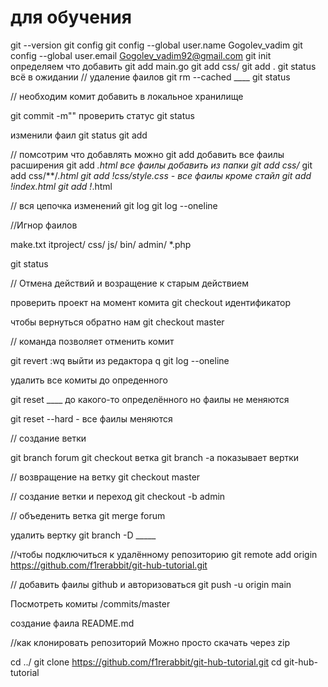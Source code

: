 # для обучения
git --version
git config
git config --global user.name Gogolev_vadim
git config --global user.email Gogolev_vadim92@gmail.com
git init
определяем что добавить
git add main.go
git add css/
git add .
git status
всё в ожидании
// удаление  фаилов
git rm --cached ____
git status

// необходим комит
добавить в локальное хранилище

git commit -m""
проверить статус
git status

изменили фаил
git status
git add

// помсотрим что добавлять можно
git add
добавить все фаилы расширения
git add *.html
все фаилы добавить из папки
git add css/*
git add css/**/*.html
git add !css/style.css - все фаилы кроме стайл
git add !index.html
git add !*.html

// вся цепочка изменений
git log
git log --oneline

//Игнор фаилов

make.txt
itproject/
css/
js/
bin/
admin/
*.php

git status

// Отмена действий и возращение к старым действием

проверить проект на момент комита
git checkout идентификатор

чтобы вернуться обратно нам
git checkout master


// команда позволяет отменить комит

git revert
:wq выйти из редактора q
git log --oneline

удалить все комиты до опреденного

git reset ____ до какого-то определённого но фаилы не меняются

git reset --hard - все фаилы меняются


// создание ветки

git branch forum
git checkout ветка
git branch -a показывает вертки

// возвращение на ветку
git checkout master

// создание ветки и переход
git checkout -b admin


// объеденить ветка
git merge forum

удалить вертку
git branch -D _____

//чтобы подключиться к удалённому репозиторию
git remote add origin https://github.com/f1rerabbit/git-hub-tutorial.git


// добавить фаилы github и авторизоваться
git push -u origin main

Посмотреть комиты /commits/master

создание фаила README.md

//как клонировать репозиторий
Можно просто скачать через zip

cd ../
git clone https://github.com/f1rerabbit/git-hub-tutorial.git
cd git-hub-tutorial
